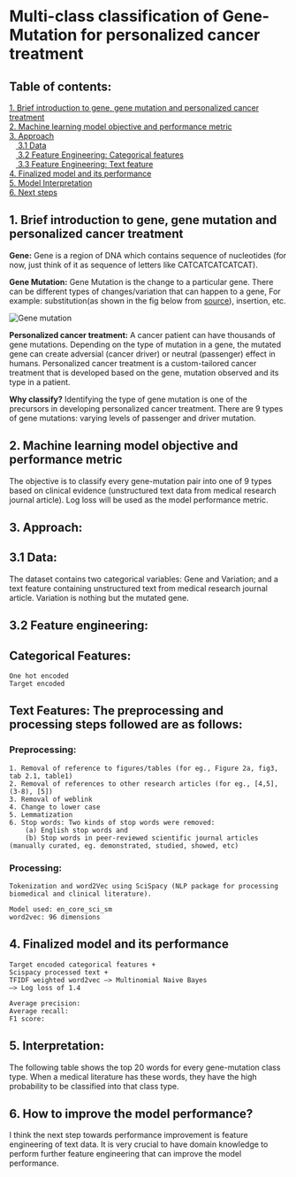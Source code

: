 # Multi-class classification of Gene-Mutation for personalized cancer treatment

## Table of contents: 

<a href='#intro'> 1. Brief introduction to gene, gene mutation and personalized cancer treatment</a> <br>
<a href='#obj'> 2. Machine learning model objective and performance metric</a><br>
<a href='#approach'> 3. Approach </a><br>
&nbsp;&nbsp;&nbsp;<a href='#data'> 3.1 Data</a><br>
&nbsp;&nbsp;&nbsp;<a href='#cat'> 3.2 Feature Engineering: Categorical features</a><br>
&nbsp;&nbsp;&nbsp;<a href='#text'> 3.3 Feature Engineering: Text feature</a><br>
<a href='#final_model'> 4. Finalized model and its performance</a><br>
<a href='#interpret'> 5. Model Interpretation</a><br>
<a href='#next_steps'> 6. Next steps </a><br>

<a id='intro'></a>
## 1. Brief introduction to gene, gene mutation and personalized cancer treatment

**Gene:** Gene is a region of DNA which contains sequence of nucleotides (for now, just think of it as sequence of letters like CATCATCATCATCAT). 

**Gene Mutation:** Gene Mutation is the change to a particular gene. There can be different types of changes/variation that can happen to a gene, For example: substitution(as shown in the fig below from [source](https://www.yourgenome.org/facts/what-types-of-mutation-are-there)), insertion, etc. 

![Gene mutation](https://www.yourgenome.org/sites/default/files/illustrations/diagram/dna_mutations_substitution_yourgenome.png)

**Personalized cancer treatment:** A cancer patient can have thousands of gene mutations. Depending on the type of mutation in a gene, the mutated gene can create adversial (cancer driver) or neutral (passenger) effect in humans. Personalized cancer treatment is a custom-tailored cancer treatment that is developed based on the gene, mutation observed and its type in a patient. 

**Why classify?** Identifying the type of gene mutation is one of the precursors in developing personalized cancer treatment. There are 9 types of gene mutations: varying levels of passenger and driver mutation. 

<a id='obj'></a>
## 2. Machine learning model objective and performance metric

The objective is to classify every gene-mutation pair into one of 9 types based on clinical evidence (unstructured text data from medical research journal article). Log loss will be used as the model performance metric. 

<a id='approach'></a>
## 3. Approach: 

<a id='data'></a>
## 3.1 Data: 
The dataset contains two categorical variables: Gene and Variation; and a text feature containing unstructured text from medical research journal article. Variation is nothing but the mutated gene. 

## 3.2 Feature engineering:
<a id='cat'></a>
## Categorical Features:
    One hot encoded
    Target encoded

<a id='text'></a>
## Text Features: The preprocessing and processing steps followed are as follows:

### Preprocessing:
	1. Removal of reference to figures/tables (for eg., Figure 2a, fig3, tab 2.1, table1)
	2. Removal of references to other research articles (for eg., [4,5], (3-8), [5])
	3. Removal of weblink
	4. Change to lower case
	5. Lemmatization
	6. Stop words: Two kinds of stop words were removed: 
		(a) English stop words and 
		(b) Stop words in peer-reviewed scientific journal articles (manually curated, eg. demonstrated, studied, showed, etc) 	


### Processing:
	Tokenization and word2Vec using SciSpacy (NLP package for processing biomedical and clinical literature).
 
	Model used: en_core_sci_sm
	word2vec: 96 dimensions

<a id='final_model'></a>
## 4. Finalized model and its performance 

    Target encoded categorical features + 
    Scispacy processed text + 
    TFIDF weighted word2vec —> Multinomial Naive Bayes 
    —> Log loss of 1.4

    Average precision: 
    Average recall:
    F1 score: 

<a id='interpret'></a>
## 5. Interpretation:

The following table shows the top 20 words for every gene-mutation class type. When a medical literature has these words, they have the high probability to be classified into that class type.

<a id='next_steps'></a>
## 6. How to improve the model performance? 

I think the next step towards performance improvement is feature engineering of text data. It is very crucial to have domain knowledge to perform further feature engineering that can improve the model performance.
